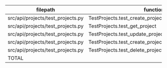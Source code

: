 |             filepath              |                        function                        | passed | failed | SUBTOTAL |
| --------------------------------- | ------------------------------------------------------ | -----: | -----: | -------: |
| src/api/projects/test_projects.py | TestProjects.test_create_project                       |      1 |      0 |        1 |
| src/api/projects/test_projects.py | TestProjects.test_get_project                          |      1 |      0 |        1 |
| src/api/projects/test_projects.py | TestProjects.test_update_project                       |      1 |      0 |        1 |
| src/api/projects/test_projects.py | TestProjects.test_create_project_without_body_negative |      1 |      0 |        1 |
| src/api/projects/test_projects.py | TestProjects.test_delete_project                       |      0 |      1 |        1 |
| TOTAL                             |                                                        |      4 |      1 |        5 |

